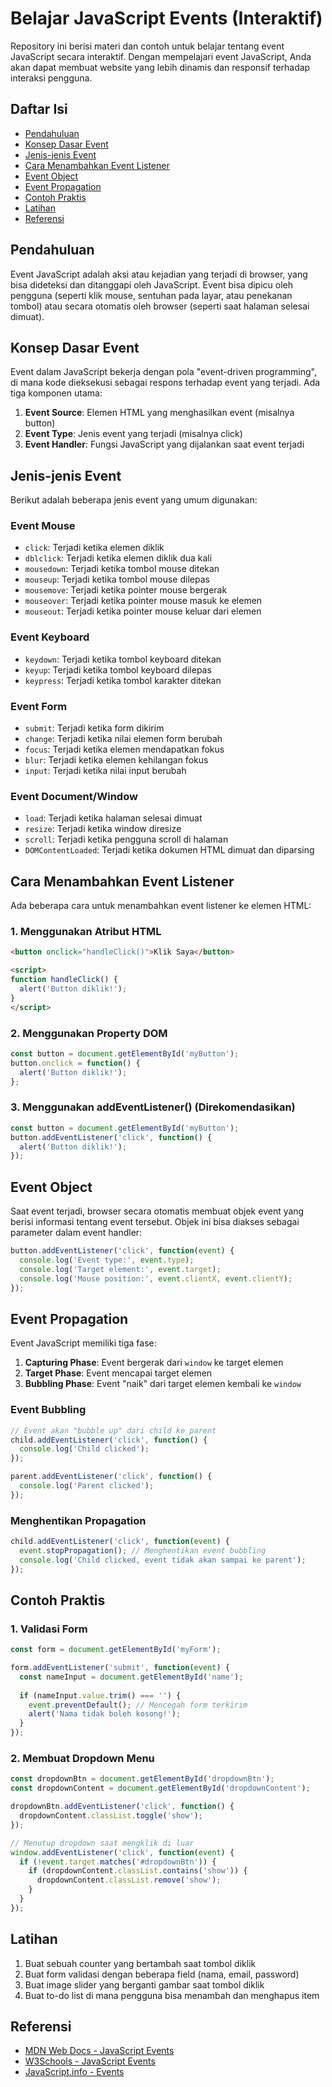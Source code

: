 # Belajar JavaScript Events (Interaktif)

Repository ini berisi materi dan contoh untuk belajar tentang event JavaScript secara interaktif. Dengan mempelajari event JavaScript, Anda akan dapat membuat website yang lebih dinamis dan responsif terhadap interaksi pengguna.

## Daftar Isi

- [Pendahuluan](#pendahuluan)
- [Konsep Dasar Event](#konsep-dasar-event)
- [Jenis-jenis Event](#jenis-jenis-event)
- [Cara Menambahkan Event Listener](#cara-menambahkan-event-listener)
- [Event Object](#event-object)
- [Event Propagation](#event-propagation)
- [Contoh Praktis](#contoh-praktis)
- [Latihan](#latihan)
- [Referensi](#referensi)

## Pendahuluan

Event JavaScript adalah aksi atau kejadian yang terjadi di browser, yang bisa dideteksi dan ditanggapi oleh JavaScript. Event bisa dipicu oleh pengguna (seperti klik mouse, sentuhan pada layar, atau penekanan tombol) atau secara otomatis oleh browser (seperti saat halaman selesai dimuat).

## Konsep Dasar Event

Event dalam JavaScript bekerja dengan pola "event-driven programming", di mana kode dieksekusi sebagai respons terhadap event yang terjadi. Ada tiga komponen utama:

1. **Event Source**: Elemen HTML yang menghasilkan event (misalnya button)
2. **Event Type**: Jenis event yang terjadi (misalnya click)
3. **Event Handler**: Fungsi JavaScript yang dijalankan saat event terjadi

## Jenis-jenis Event

Berikut adalah beberapa jenis event yang umum digunakan:

### Event Mouse

- `click`: Terjadi ketika elemen diklik
- `dblclick`: Terjadi ketika elemen diklik dua kali
- `mousedown`: Terjadi ketika tombol mouse ditekan
- `mouseup`: Terjadi ketika tombol mouse dilepas
- `mousemove`: Terjadi ketika pointer mouse bergerak
- `mouseover`: Terjadi ketika pointer mouse masuk ke elemen
- `mouseout`: Terjadi ketika pointer mouse keluar dari elemen

### Event Keyboard

- `keydown`: Terjadi ketika tombol keyboard ditekan
- `keyup`: Terjadi ketika tombol keyboard dilepas
- `keypress`: Terjadi ketika tombol karakter ditekan

### Event Form

- `submit`: Terjadi ketika form dikirim
- `change`: Terjadi ketika nilai elemen form berubah
- `focus`: Terjadi ketika elemen mendapatkan fokus
- `blur`: Terjadi ketika elemen kehilangan fokus
- `input`: Terjadi ketika nilai input berubah

### Event Document/Window

- `load`: Terjadi ketika halaman selesai dimuat
- `resize`: Terjadi ketika window diresize
- `scroll`: Terjadi ketika pengguna scroll di halaman
- `DOMContentLoaded`: Terjadi ketika dokumen HTML dimuat dan diparsing

## Cara Menambahkan Event Listener

Ada beberapa cara untuk menambahkan event listener ke elemen HTML:

### 1. Menggunakan Atribut HTML

```html
<button onclick="handleClick()">Klik Saya</button>

<script>
function handleClick() {
  alert('Button diklik!');
}
</script>
```

### 2. Menggunakan Property DOM

```javascript
const button = document.getElementById('myButton');
button.onclick = function() {
  alert('Button diklik!');
};
```

### 3. Menggunakan addEventListener() (Direkomendasikan)

```javascript
const button = document.getElementById('myButton');
button.addEventListener('click', function() {
  alert('Button diklik!');
});
```

## Event Object

Saat event terjadi, browser secara otomatis membuat objek event yang berisi informasi tentang event tersebut. Objek ini bisa diakses sebagai parameter dalam event handler:

```javascript
button.addEventListener('click', function(event) {
  console.log('Event type:', event.type);
  console.log('Target element:', event.target);
  console.log('Mouse position:', event.clientX, event.clientY);
});
```

## Event Propagation

Event JavaScript memiliki tiga fase:

1. **Capturing Phase**: Event bergerak dari `window` ke target elemen
2. **Target Phase**: Event mencapai target elemen
3. **Bubbling Phase**: Event "naik" dari target elemen kembali ke `window`

### Event Bubbling

```javascript
// Event akan "bubble up" dari child ke parent
child.addEventListener('click', function() {
  console.log('Child clicked');
});

parent.addEventListener('click', function() {
  console.log('Parent clicked');
});
```

### Menghentikan Propagation

```javascript
child.addEventListener('click', function(event) {
  event.stopPropagation(); // Menghentikan event bubbling
  console.log('Child clicked, event tidak akan sampai ke parent');
});
```

## Contoh Praktis

### 1. Validasi Form

```javascript
const form = document.getElementById('myForm');

form.addEventListener('submit', function(event) {
  const nameInput = document.getElementById('name');
  
  if (nameInput.value.trim() === '') {
    event.preventDefault(); // Mencegah form terkirim
    alert('Nama tidak boleh kosong!');
  }
});
```

### 2. Membuat Dropdown Menu

```javascript
const dropdownBtn = document.getElementById('dropdownBtn');
const dropdownContent = document.getElementById('dropdownContent');

dropdownBtn.addEventListener('click', function() {
  dropdownContent.classList.toggle('show');
});

// Menutup dropdown saat mengklik di luar
window.addEventListener('click', function(event) {
  if (!event.target.matches('#dropdownBtn')) {
    if (dropdownContent.classList.contains('show')) {
      dropdownContent.classList.remove('show');
    }
  }
});
```

## Latihan

1. Buat sebuah counter yang bertambah saat tombol diklik
2. Buat form validasi dengan beberapa field (nama, email, password)
3. Buat image slider yang berganti gambar saat tombol diklik
4. Buat to-do list di mana pengguna bisa menambah dan menghapus item

## Referensi

- [MDN Web Docs - JavaScript Events](https://developer.mozilla.org/en-US/docs/Web/Events)
- [W3Schools - JavaScript Events](https://www.w3schools.com/js/js_events.asp)
- [JavaScript.info - Events](https://javascript.info/events)